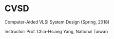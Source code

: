 # CVSD
Computer-Aided VLSI System Design (Spring, 2018)

Instructor: Prof. Chia-Hsiang Yang, National Taiwan 
